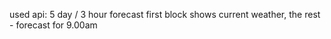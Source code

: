 used api: 5 day / 3 hour forecast
first block shows current weather, the rest - forecast for 9.00am
